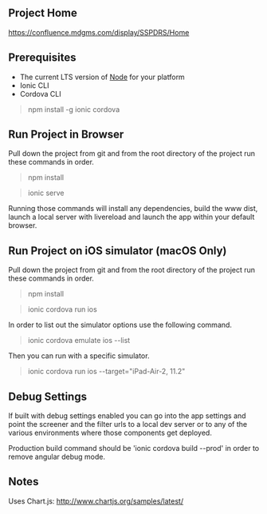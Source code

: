 ## Project Home ##
https://confluence.mdgms.com/display/SSPDRS/Home

## Prerequisites ##
- The current LTS version of [Node](https://nodejs.org/en/download/) for your platform
- Ionic CLI
- Cordova CLI

> npm install -g ionic cordova

## Run Project in Browser ##
Pull down the project from git and from the root directory of the project run
these commands in order.
> npm install

> ionic serve

Running those commands will install any dependencies, build the www dist, launch
a local server with livereload and launch the app within your default browser.

## Run Project on iOS simulator (macOS Only) ##
Pull down the project from git and from the root directory of the project run
these commands in order.
> npm install

> ionic cordova run ios

In order to list out the simulator options use the following command.
> ionic cordova emulate ios --list

Then you can run with a specific simulator.
> ionic cordova run ios --target="iPad-Air-2, 11.2"

## Debug Settings
If built with debug settings enabled you can go into the app settings and point the screener and the filter urls to a local dev server or to any of the various environments where those components get deployed.

Production build command should be 'ionic cordova build --prod' in order to remove angular debug mode.

## Notes
Uses Chart.js: http://www.chartjs.org/samples/latest/
